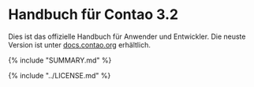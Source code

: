 # Handbuch für Contao 3.2

Dies ist das offizielle Handbuch für Anwender und Entwickler. Die neuste 
Version ist unter [docs.contao.org](https://docs.contao.org/) erhältlich.


{% include "SUMMARY.md" %}

{% include "../LICENSE.md" %}

